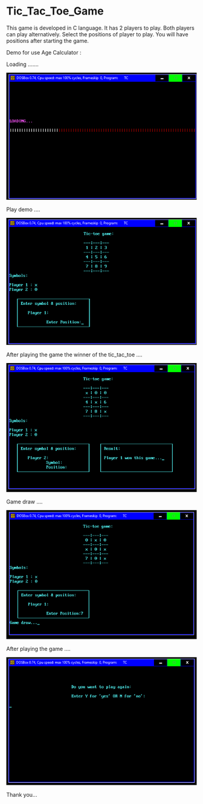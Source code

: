 # Tic_Tac_Toe_Game
This game is developed in C language.  It has 2 players to play.  Both players can play alternatively.  Select the positions of player to play. You will have positions after starting the game.

Demo for use Age Calculator :


Loading .......

![](https://github.com/Bapuso-Sawant/Tic_Tac_Toe_Game/blob/master/Screenshot%20(716).png)



Play demo ....

![](https://github.com/Bapuso-Sawant/Tic_Tac_Toe_Game/blob/master/Screenshot%20(719).png)



After playing the game the winner of the tic_tac_toe ....

![](https://github.com/Bapuso-Sawant/Tic_Tac_Toe_Game/blob/master/Screenshot%20(720).png)


Game draw ....

![](https://github.com/Bapuso-Sawant/Tic_Tac_Toe_Game/blob/master/Screenshot%20(726).png)


After playing the game ....

![](https://github.com/Bapuso-Sawant/Tic_Tac_Toe_Game/blob/master/Screenshot%20(723).png)



Thank you... 
